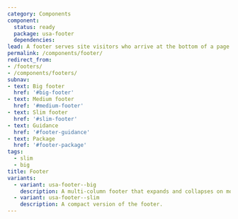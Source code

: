 ```yaml
---
category: Components
component:
  status: ready
  package: usa-footer
  dependencies:
lead: A footer serves site visitors who arrive at the bottom of a page without finding what they want.
permalink: /components/footer/
redirect_from:
- /footers/
- /components/footers/
subnav:
- text: Big footer
  href: '#big-footer'
- text: Medium footer
  href: '#medium-footer'
- text: Slim footer
  href: '#slim-footer'
- text: Guidance
  href: '#footer-guidance'
- text: Package
  href: '#footer-package'
tags:
  - slim
  - big
title: Footer
variants:
  - variant: usa-footer--big
    description: A multi-column footer that expands and collapses on mobile.
  - variant: usa-footer--slim
    description: A compact version of the footer.
---
```

